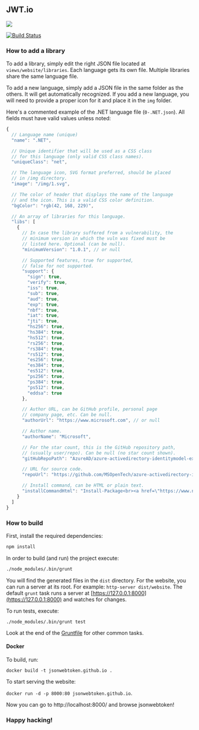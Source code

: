 ## JWT.io

<img src="https://cdn.auth0.com/blog/jwtio/jwtio.png"/>

[![Build Status](https://travis-ci.org/jsonwebtoken/jsonwebtoken.github.io.png?branch=master)](https://travis-ci.org/jsonwebtoken/jsonwebtoken.github.io)

### How to add a library

To add a library, simply edit the right JSON file located at `views/website/libraries`. Each language gets its own file. Multiple libraries share the same language file.

To add a new language, simply add a JSON file in the same folder as the others. It will get automatically recognized. If you add a new language, you will need to provide a proper icon for it and place it in the `img` folder.

Here's a commented example of the .NET language file (`0-.NET.json`). All fields must have valid values unless noted:

```javascript
{
  // Language name (unique)
  "name": ".NET",

  // Unique identifier that will be used as a CSS class
  // for this language (only valid CSS class names).
  "uniqueClass": "net",

  // The language icon, SVG format preferred, should be placed
  // in /img directory.
  "image": "/img/1.svg",

  // The color of header that displays the name of the language
  // and the icon. This is a valid CSS color definition.
  "bgColor": "rgb(42, 168, 229)",

  // An array of libraries for this language.
  "libs": [
    {
      // In case the library suffered from a vulnerability, the
      // minimum version in which the vuln was fixed must be
      // listed here. Optional (can be null).
      "minimumVersion": "1.0.1", // or null

      // Supported features, true for supported,
      // false for not supported.
      "support": {
        "sign": true,
        "verify": true,
        "iss": true,
        "sub": true,
        "aud": true,
        "exp": true,
        "nbf": true,
        "iat": true,
        "jti": true,
        "hs256": true,
        "hs384": true,
        "hs512": true,
        "rs256": true,
        "rs384": true,
        "rs512": true,
        "es256": true,
        "es384": true,
        "es512": true,
        "ps256": true,
        "ps384": true,
        "ps512": true,
        "eddsa": true
      },

      // Author URL, can be GitHub profile, personal page
      // company page, etc. Can be null.
      "authorUrl": "https://www.microsoft.com", // or null

      // Author name.
      "authorName": "Microsoft",

      // For the star count, this is the GitHub repository path,
      // (usually user/repo). Can be null (no star count shown).
      "gitHubRepoPath": "AzureAD/azure-activedirectory-identitymodel-extensions-for-dotnet", // or null

      // URL for source code.
      "repoUrl": "https://github.com/MSOpenTech/azure-activedirectory-identitymodel-extensions-for-dotnet",

      // Install command, can be HTML or plain text.
      "installCommandHtml": "Install-Package<br><a href=\"https://www.nuget.org/packages/System.IdentityModel.Tokens.Jwt/\">System.IdentityModel.Tokens.Jwt</a>"
    }
  ]
}
```

### How to build

First, install the required dependencies:

```sh
npm install
```

In order to build (and run) the project execute:

```sh
./node_modules/.bin/grunt
```

You will find the generated files in the `dist` directory. For the website, you can run a server at its root. For example: `http-server dist/website`. The default `grunt` task runs a server
at [https://127.0.0.1:8000](https://127.0.0.1:8000) and watches
for changes.

To run tests, execute:

```
./node_modules/.bin/grunt test
```

Look at the end of the [Gruntfile](/Gruntfile.js) for other common tasks.

#### Docker

To build, run:

`docker build -t jsonwebtoken.github.io .`

To start serving the website:

`docker run -d -p 8000:80 jsonwebtoken.github.io`.

Now you can go to http://localhost:8000/ and browse jsonwebtoken!

### Happy hacking!
